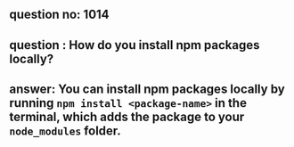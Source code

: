 
      
## question no: 1014

## question : How do you install npm packages locally?

## answer: You can install npm packages locally by running `npm install <package-name>` in the terminal, which adds the package to your `node_modules` folder.
      